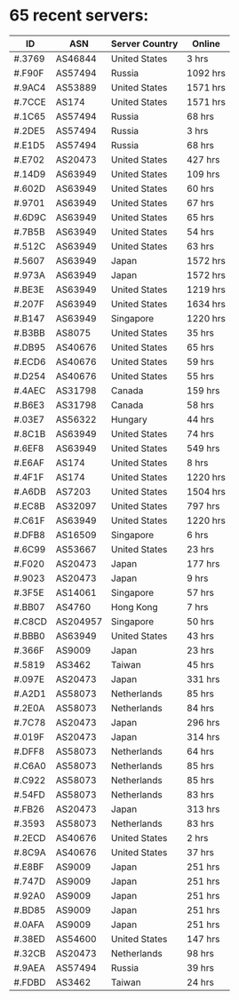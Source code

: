 # 65 recent servers:

| ID | ASN | Server Country | Online |
| ------ | ------ | ------ | ------ |
| #.3769 | AS46844 | United States | 3 hrs |
| #.F90F | AS57494 | Russia | 1092 hrs |
| #.9AC4 | AS53889 | United States | 1571 hrs |
| #.7CCE | AS174 | United States | 1571 hrs |
| #.1C65 | AS57494 | Russia | 68 hrs |
| #.2DE5 | AS57494 | Russia | 3 hrs |
| #.E1D5 | AS57494 | Russia | 68 hrs |
| #.E702 | AS20473 | United States | 427 hrs |
| #.14D9 | AS63949 | United States | 109 hrs |
| #.602D | AS63949 | United States | 60 hrs |
| #.9701 | AS63949 | United States | 67 hrs |
| #.6D9C | AS63949 | United States | 65 hrs |
| #.7B5B | AS63949 | United States | 54 hrs |
| #.512C | AS63949 | United States | 63 hrs |
| #.5607 | AS63949 | Japan | 1572 hrs |
| #.973A | AS63949 | Japan | 1572 hrs |
| #.BE3E | AS63949 | United States | 1219 hrs |
| #.207F | AS63949 | United States | 1634 hrs |
| #.B147 | AS63949 | Singapore | 1220 hrs |
| #.B3BB | AS8075 | United States | 35 hrs |
| #.DB95 | AS40676 | United States | 65 hrs |
| #.ECD6 | AS40676 | United States | 59 hrs |
| #.D254 | AS40676 | United States | 55 hrs |
| #.4AEC | AS31798 | Canada | 159 hrs |
| #.B6E3 | AS31798 | Canada | 58 hrs |
| #.03E7 | AS56322 | Hungary | 44 hrs |
| #.8C1B | AS63949 | United States | 74 hrs |
| #.6EF8 | AS63949 | United States | 549 hrs |
| #.E6AF | AS174 | United States | 8 hrs |
| #.4F1F | AS174 | United States | 1220 hrs |
| #.A6DB | AS7203 | United States | 1504 hrs |
| #.EC8B | AS32097 | United States | 797 hrs |
| #.C61F | AS63949 | United States | 1220 hrs |
| #.DFB8 | AS16509 | Singapore | 6 hrs |
| #.6C99 | AS53667 | United States | 23 hrs |
| #.F020 | AS20473 | Japan | 177 hrs |
| #.9023 | AS20473 | Japan | 9 hrs |
| #.3F5E | AS14061 | Singapore | 57 hrs |
| #.BB07 | AS4760 | Hong Kong | 7 hrs |
| #.C8CD | AS204957 | Singapore | 50 hrs |
| #.BBB0 | AS63949 | United States | 43 hrs |
| #.366F | AS9009 | Japan | 23 hrs |
| #.5819 | AS3462 | Taiwan | 45 hrs |
| #.097E | AS20473 | Japan | 331 hrs |
| #.A2D1 | AS58073 | Netherlands | 85 hrs |
| #.2E0A | AS58073 | Netherlands | 84 hrs |
| #.7C78 | AS20473 | Japan | 296 hrs |
| #.019F | AS20473 | Japan | 314 hrs |
| #.DFF8 | AS58073 | Netherlands | 64 hrs |
| #.C6A0 | AS58073 | Netherlands | 85 hrs |
| #.C922 | AS58073 | Netherlands | 85 hrs |
| #.54FD | AS58073 | Netherlands | 83 hrs |
| #.FB26 | AS20473 | Japan | 313 hrs |
| #.3593 | AS58073 | Netherlands | 83 hrs |
| #.2ECD | AS40676 | United States | 2 hrs |
| #.8C9A | AS40676 | United States | 37 hrs |
| #.E8BF | AS9009 | Japan | 251 hrs |
| #.747D | AS9009 | Japan | 251 hrs |
| #.92A0 | AS9009 | Japan | 251 hrs |
| #.BD85 | AS9009 | Japan | 251 hrs |
| #.0AFA | AS9009 | Japan | 251 hrs |
| #.38ED | AS54600 | United States | 147 hrs |
| #.32CB | AS20473 | Netherlands | 98 hrs |
| #.9AEA | AS57494 | Russia | 39 hrs |
| #.FDBD | AS3462 | Taiwan | 24 hrs |

